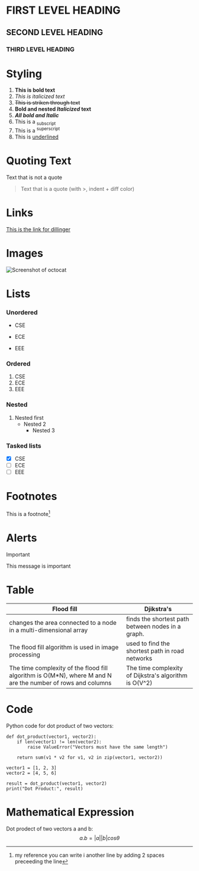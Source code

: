 # FIRST LEVEL HEADING
## SECOND LEVEL HEADING
### THIRD LEVEL HEADING

# Styling
1. **This is bold text**
2. _This is italicized text_
3. ~~This is striken through text~~
4. **Bold and nested _Italicized_ text**
5. ***All bold and Italic***
6. This is a <sub>subscript</sub>
7. This is a <sup>superscript</sup>
8. This is <ins>underlined</ins>

# Quoting Text
Text that is not a quote
>Text that is a quote (with >, indent + diff color)

# Links
[This is the link for dillinger](https://dillinger.io/)

# Images
![Screenshot of octocat](https://myoctocat.com/assets/images/base-octocat.svg)

# Lists
### Unordered
* CSE
+ ECE
- EEE

### Ordered
1. CSE
2. ECE
3. EEE

### Nested
1. Nested first
    - Nested 2
        - Nested 3

### Tasked lists
- [x] CSE
- [ ] ECE
- [ ] EEE

# Footnotes
This is a footnote[^1]
[^1]: my reference
  you can write i another line by adding 2 spaces preceeding the line
 
# Alerts
> [!IMPORTANT]
> This message is important

# Table
| Flood fill | Djikstra's |
| --- | --- |
|changes the area connected to a node in a multi-dimensional array | finds the shortest path between nodes in a graph.|
|The flood fill algorithm is used in image processing|used to find the shortest path in road networks|
|The time complexity of the flood fill algorithm is O(M*N), where M and N are the number of rows and columns|The time complexity of Dijkstra's algorithm is O(V^2)|

# Code
Python code for dot product of two vectors:
```
def dot_product(vector1, vector2):
    if len(vector1) != len(vector2):
        raise ValueError("Vectors must have the same length")
    
    return sum(v1 * v2 for v1, v2 in zip(vector1, vector2))

vector1 = [1, 2, 3]
vector2 = [4, 5, 6]

result = dot_product(vector1, vector2)
print("Dot Product:", result)

```
# Mathematical Expression
Dot prodect of two vectors a and b:
$$a.b=|a||b|cos\theta$$
